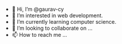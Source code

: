 - 👋 Hi, I’m @gaurav-cy
- 👀 I’m interested in web development.
- 🌱 I’m currently learning computer science.
- 💞️ I’m looking to collaborate on ...
- 📫 How to reach me ...

<!---
gaurav-cy/gaurav-cy is a ✨ special ✨ repository because its `README.md` (this file) appears on your GitHub profile.
You can click the Preview link to take a look at your changes.
--->
